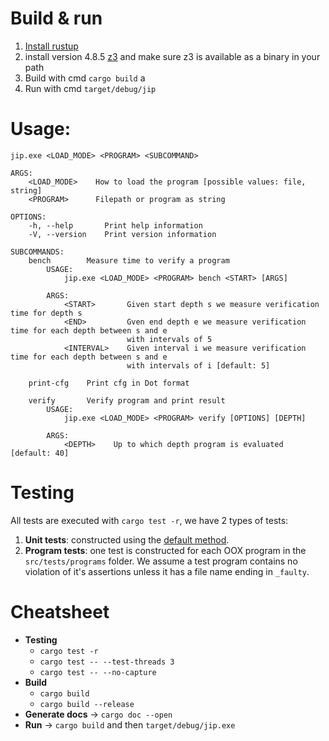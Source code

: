 # Build & run
1. [Install rustup](https://www.rust-lang.org/tools/install)
2. install version 4.8.5 [z3](https://github.com/Z3Prover/z3/releases) and make sure z3 is available as a binary in your path 
3. Build with cmd `cargo build` a
4. Run with cmd `target/debug/jip`


# Usage:

```
jip.exe <LOAD_MODE> <PROGRAM> <SUBCOMMAND>

ARGS:
    <LOAD_MODE>    How to load the program [possible values: file, string]
    <PROGRAM>      Filepath or program as string

OPTIONS:
    -h, --help       Print help information
    -V, --version    Print version information

SUBCOMMANDS:
    bench        Measure time to verify a program
        USAGE:
            jip.exe <LOAD_MODE> <PROGRAM> bench <START> [ARGS]

        ARGS:
            <START>       Given start depth s we measure verification time for depth s
            <END>         Gven end depth e we measure verification time for each depth between s and e
                          with intervals of 5
            <INTERVAL>    Given interval i we measure verification time for each depth between s and e
                          with intervals of i [default: 5]

    print-cfg    Print cfg in Dot format

    verify       Verify program and print result
        USAGE:
            jip.exe <LOAD_MODE> <PROGRAM> verify [OPTIONS] [DEPTH]

        ARGS:
            <DEPTH>    Up to which depth program is evaluated [default: 40]
```


# Testing
All tests are executed with `cargo test -r`, we have 2 types of tests:

1. **Unit tests**: constructed using the [default method](https://doc.rust-lang.org/rust-by-example/testing/unit_testing.html).
1. **Program tests**: one test is constructed for each OOX program in the `src/tests/programs` folder. We assume a test program contains no violation of it's assertions unless it has a file name ending in `_faulty`.

# Cheatsheet
- **Testing** 
    - `cargo test -r` 
    - `cargo test -- --test-threads 3`   
    - `cargo test -- --no-capture`   
- **Build** 
    - `cargo build`
    - `cargo build --release`
- **Generate docs** -> `cargo doc --open`
- **Run** -> `cargo build` and then `target/debug/jip.exe`

